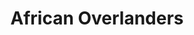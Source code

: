 ---
title: "African Overlanders"
url: /stellenbosch-farms/african-overlanders/
shop: travel agency
---